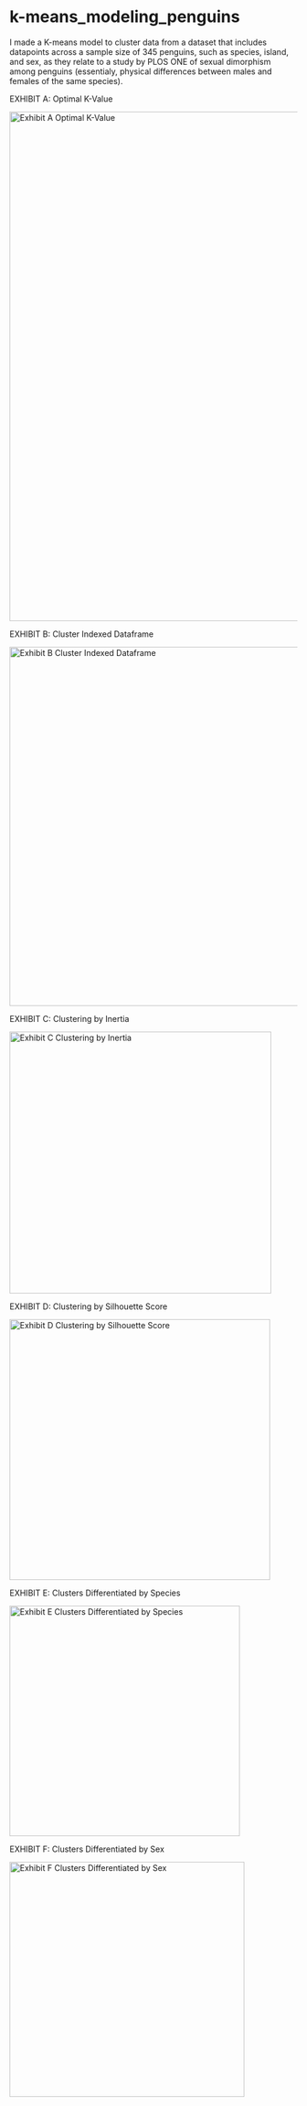 # k-means_modeling_penguins
I made a K-means model to cluster data from a dataset that includes datapoints across a sample size of 345 penguins, such as species, island, and sex, as they relate to a study by PLOS ONE of sexual dimorphism among penguins (essentialy, physical differences between males and females of the same species).

EXHIBIT A: Optimal K-Value

<img width="891" alt="Exhibit A Optimal K-Value" src="https://github.com/dsc55704973/k-means_modeling_penguins/assets/66639071/d6b8d818-47ba-4ff3-b7e7-b57b341ec00a">

EXHIBIT B: Cluster Indexed Dataframe

<img width="628" alt="Exhibit B Cluster Indexed Dataframe" src="https://github.com/dsc55704973/k-means_modeling_penguins/assets/66639071/3fa91f26-2b83-437c-a843-174b3e9291f0">

EXHIBIT C: Clustering by Inertia

<img width="458" alt="Exhibit C Clustering by Inertia" src="https://github.com/dsc55704973/k-means_modeling_penguins/assets/66639071/f26353c1-13f0-46ae-8534-bd635dc7861e">


EXHIBIT D: Clustering by Silhouette Score

<img width="456" alt="Exhibit D Clustering by Silhouette Score" src="https://github.com/dsc55704973/k-means_modeling_penguins/assets/66639071/dbfd6898-ce09-4884-95e6-d9e1a945b8c2">


EXHIBIT E: Clusters Differentiated by Species

<img width="403" alt="Exhibit E Clusters Differentiated by Species" src="https://github.com/dsc55704973/k-means_modeling_penguins/assets/66639071/4a11c094-dc6c-4a51-a00c-eda1cb9a5eef">


EXHIBIT F: Clusters Differentiated by Sex

<img width="411" alt="Exhibit F Clusters Differentiated by Sex" src="https://github.com/dsc55704973/k-means_modeling_penguins/assets/66639071/ee007e8b-7ec3-4d92-82f1-65eb1d105ab4">

